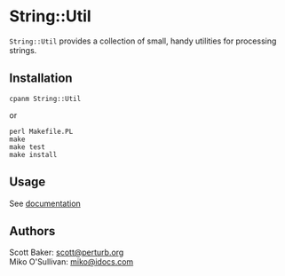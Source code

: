 # String::Util

`String::Util` provides a collection of small, handy utilities for processing strings.

## Installation

    cpanm String::Util

or

    perl Makefile.PL
    make
    make test
    make install

## Usage

See [documentation](docs/index.html)

## Authors

Scott Baker: scott@perturb.org  
Miko O'Sullivan: miko@idocs.com
